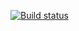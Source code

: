 [![Build status](https://ci.appveyor.com/api/projects/status/9pt9sogll2lao6b4?svg=true)](https://ci.appveyor.com/project/Pletinkaks/ahj-tests)
